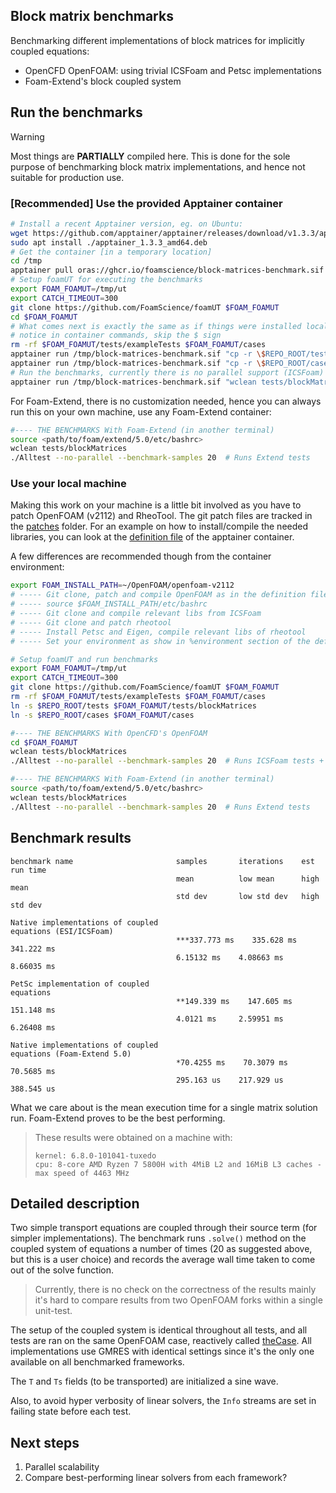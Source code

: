 ## Block matrix benchmarks

Benchmarking different implementations of block matrices for implicitly 
coupled equations:

- OpenCFD OpenFOAM: using trivial ICSFoam and Petsc implementations
- Foam-Extend's block coupled system

## Run the benchmarks

> [!WARNING]
> Most things are **PARTIALLY** compiled here. This is done for the sole purpose
> of benchmarking block matrix implementations, and hence not suitable for
> production use.

### [Recommended] Use the provided Apptainer container

```bash
# Install a recent Apptainer version, eg. on Ubuntu:
wget https://github.com/apptainer/apptainer/releases/download/v1.3.3/apptainer_1.3.3_amd64.deb
sudo apt install ./apptainer_1.3.3_amd64.deb
# Get the container [in a temporary location]
cd /tmp
apptainer pull oras://ghcr.io/foamscience/block-matrices-benchmark.sif
# Setup foamUT for executing the benchmarks
export FOAM_FOAMUT=/tmp/ut
export CATCH_TIMEOUT=300
git clone https://github.com/FoamScience/foamUT $FOAM_FOAMUT
cd $FOAM_FOAMUT
# What comes next is exactly the same as if things were installed locally
# notice in container commands, skip the $ sign
rm -rf $FOAM_FOAMUT/tests/exampleTests $FOAM_FOAMUT/cases
apptainer run /tmp/block-matrices-benchmark.sif "cp -r \$REPO_ROOT/tests \$FOAM_FOAMUT/tests/blockMatrices"
apptainer run /tmp/block-matrices-benchmark.sif "cp -r \$REPO_ROOT/cases \$FOAM_FOAMUT/cases"
# Run the benchmarks, currently there is no parallel support (ICSFoam)
apptainer run /tmp/block-matrices-benchmark.sif "wclean tests/blockMatrices; ./Alltest --no-parallel --benchmark-samples 20"
```

For Foam-Extend, there is no customization needed, hence you can always run this
on your own machine, use any Foam-Extend container:
```bash
#---- THE BENCHMARKS With Foam-Extend (in another terminal)
source <path/to/foam/extend/5.0/etc/bashrc>
wclean tests/blockMatrices
./Alltest --no-parallel --benchmark-samples 20  # Runs Extend tests
```

### Use your local machine

Making this work on your machine is a little bit involved as you have to patch OpenFOAM (v2112) and RheoTool.
The git patch files are tracked in the [patches](pactches)
folder. For an example on how to install/compile the needed libraries, you can look at the
[definition file](build/container.def) of the apptainer container.

A few differences are recommended though from the container environment:

```bash
export FOAM_INSTALL_PATH=~/OpenFOAM/openfoam-v2112
# ----- Git clone, patch and compile OpenFOAM as in the definition file
# ----- source $FOAM_INSTALL_PATH/etc/bashrc
# ----- Git clone and compile relevant libs from ICSFoam
# ----- Git clone and patch rheotool
# ----- Install Petsc and Eigen, compile relevant libs of rheotool
# ----- Set your environment as show in %environment section of the definition file

# Setup foamUT and run benchmarks
export FOAM_FOAMUT=/tmp/ut
export CATCH_TIMEOUT=300
git clone https://github.com/FoamScience/foamUT $FOAM_FOAMUT
rm -rf $FOAM_FOAMUT/tests/exampleTests $FOAM_FOAMUT/cases
ln -s $REPO_ROOT/tests $FOAM_FOAMUT/tests/blockMatrices
ln -s $REPO_ROOT/cases $FOAM_FOAMUT/cases

#---- THE BENCHMARKS With OpenCFD's OpenFOAM
cd $FOAM_FOAMUT
wclean tests/blockMatrices
./Alltest --no-parallel --benchmark-samples 20  # Runs ICSFoam tests + RheoTool

#---- THE BENCHMARKS With Foam-Extend (in another terminal)
source <path/to/foam/extend/5.0/etc/bashrc>
wclean tests/blockMatrices
./Alltest --no-parallel --benchmark-samples 20  # Runs Extend tests
```

## Benchmark results

```
benchmark name                       samples       iterations    est run time
                                     mean          low mean      high mean
                                     std dev       low std dev   high std dev

Native implementations of coupled 
equations (ESI/ICSFoam)
                                     ***337.773 ms    335.628 ms    341.222 ms 
                                     6.15132 ms    4.08663 ms    8.66035 ms

PetSc implementation of coupled                                                
equations
                                     **149.339 ms    147.605 ms    151.148 ms 
                                     4.0121 ms     2.59951 ms    6.26408 ms

Native implementations of coupled 
equations (Foam-Extend 5.0)
                                     *70.4255 ms    70.3079 ms    70.5685 ms 
                                     295.163 us    217.929 us    388.545 us
```
What we care about is the mean execution time for a single matrix solution run.
Foam-Extend proves to be the best performing.

> These results were obtained on a machine with:
> ```
> kernel: 6.8.0-101041-tuxedo
> cpu: 8-core AMD Ryzen 7 5800H with 4MiB L2 and 16MiB L3 caches - max speed of 4463 MHz
> ```

## Detailed description

Two simple transport equations are coupled through their source term (for simpler implementations).
The benchmark runs `.solve()` method on the coupled system of equations a number of times (20 as suggested
above, but this is a user choice)  and records the average wall time taken to come out of the solve function.

> Currently, there is no check on the correctness of the results mainly it's hard to compare results from
> two OpenFOAM forks within a single unit-test.

The setup of the coupled system is identical throughout all tests, and all tests are ran on the same OpenFOAM
case, reactively called [theCase](cases/theCase). All implementations use GMRES with identical settings since
it's the only one available on all benchmarked frameworks.

The `T` and `Ts` fields (to be transported) are initialized a sine wave.

Also, to avoid hyper verbosity of linear solvers, the `Info` streams are set in failing state before each test.

## Next steps

1. Parallel scalability
1. Compare best-performing linear solvers from each framework?

